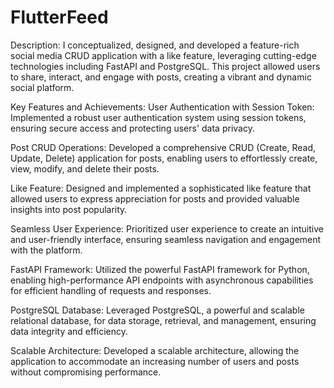 # FlutterFeed
Description:
I conceptualized, designed, and developed a feature-rich social media CRUD application with a like feature, leveraging cutting-edge technologies including FastAPI and PostgreSQL. This project allowed users to share, interact, and engage with posts, creating a vibrant and dynamic social platform.

Key Features and Achievements:
User Authentication with Session Token: Implemented a robust user authentication system using session tokens, ensuring secure access and protecting users' data privacy.

Post CRUD Operations: Developed a comprehensive CRUD (Create, Read, Update, Delete) application for posts, enabling users to effortlessly create, view, modify, and delete their posts.

Like Feature: Designed and implemented a sophisticated like feature that allowed users to express appreciation for posts and provided valuable insights into post popularity.

Seamless User Experience: Prioritized user experience to create an intuitive and user-friendly interface, ensuring seamless navigation and engagement with the platform.

FastAPI Framework: Utilized the powerful FastAPI framework for Python, enabling high-performance API endpoints with asynchronous capabilities for efficient handling of requests and responses.

PostgreSQL Database: Leveraged PostgreSQL, a powerful and scalable relational database, for data storage, retrieval, and management, ensuring data integrity and efficiency.

Scalable Architecture: Developed a scalable architecture, allowing the application to accommodate an increasing number of users and posts without compromising performance.
